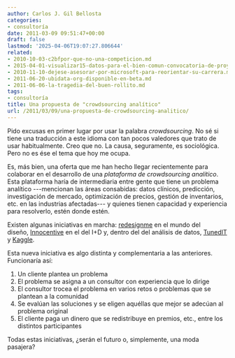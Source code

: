 ```yaml
---
author: Carlos J. Gil Bellosta
categories:
- consultoría
date: 2011-03-09 09:51:47+00:00
draft: false
lastmod: '2025-04-06T19:07:27.806644'
related:
- 2010-10-03-c2bfpor-que-no-una-competicion.md
- 2015-04-01-visualizar15-datos-para-el-bien-comun-convocatoria-de-proyectos.md
- 2010-11-10-dejese-asesorar-por-microsoft-para-reorientar-su-carrera.md
- 2011-06-20-ubidata-org-disponible-en-beta.md
- 2011-06-06-la-tragedia-del-buen-rollito.md
tags:
- consultoría
title: Una propuesta de "crowdsourcing analítico"
url: /2011/03/09/una-propuesta-de-crowdsourcing-analitico/
---
```


Pido excusas en primer lugar por usar la palabra _crowdsourcing_. No sé si tiene una traducción a este idioma con tan pocos valedores que trato de usar habitualmente. Creo que no. La causa, seguramente, es sociológica. Pero no es ése el tema que hoy me ocupa.

Es, más bien, una oferta que me han hecho llegar recientemente para colaborar en el desarrollo de una _plataforma de crowdsourcing analítico_. Esta plataforma haría de intermediaria entre gente que tiene un problema analítico ---mencionan las áreas consabidas: datos clínicos, predicción, investigación de mercado, optimización de precios, gestión de inventarios, etc. en las industrias afectadas--- y quienes tienen capacidad y experiencia para resolverlo, estén donde estén.

Existen algunas iniciativas en marcha: [redesignme](http://www.redesignme.com) en el mundo del diseño, [Innocentive](http://www.innocentive.com) en el del I+D y, dentro del del análisis de datos, [TunedIT ](http://tunedit.org/) y [Kaggle](http://www.kaggle.com/).

Esta nueva iniciativa es algo distinta y complementaria a las anteriores. Funcionaría así:

1. Un cliente plantea un problema
2. El problema se asigna a un consultor con experiencia que lo dirige
3. El consultor trocea el problema en varios retos o problemas que se plantean a la comunidad
4. Se evalúan las soluciones y se eligen aquéllas que mejor se adecúan al problema original
5. El cliente paga un dinero que se redistribuye en premios, etc., entre los distintos participantes

Todas estas iniciativas, ¿serán el futuro o, simplemente, una moda pasajera?